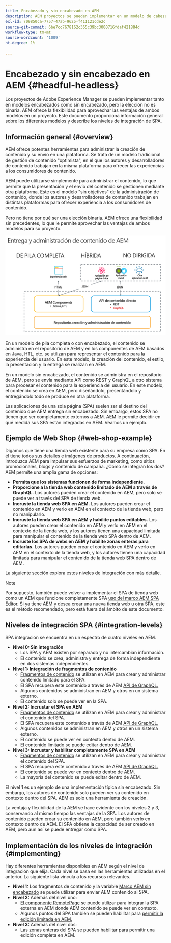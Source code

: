 ```yaml
---
title: Encabezado y sin encabezado en AEM
description: AEM proyectos se pueden implementar en un modelo de cabeza y cabeza, pero la elección no es binaria. AEM ofrece la flexibilidad para aprovechar las ventajas de ambos modelos en un proyecto.
exl-id: 709850ca-7757-47ab-9625-f411121cde2c
source-git-commit: 6be7cc7678162c355c39bc3000716fdaf421884d
workflow-type: tm+mt
source-wordcount: '1009'
ht-degree: 1%

---
```


# Encabezado y sin encabezado en AEM {#headful-headless}

Los proyectos de Adobe Experience Manager se pueden implementar tanto en modelos encabezados como sin encabezado, pero la elección no es binaria. AEM ofrece la flexibilidad para aprovechar las ventajas de ambos modelos en un proyecto. Este documento proporciona información general sobre los diferentes modelos y describe los niveles de integración de SPA.

## Información general {#overview}

AEM ofrece potentes herramientas para administrar la creación de contenido y su envío en una plataforma. Se trata de un modelo tradicional de gestión de contenido &quot;optimista&quot;, en el que los autores y desarrolladores de contenido trabajan en la misma plataforma para ofrecer las experiencias a los consumidores de contenido.

AEM puede utilizarse simplemente para administrar el contenido, lo que permite que la presentación y el envío del contenido se gestionen mediante otra plataforma. Este es el modelo &quot;sin objetivos&quot; de la administración de contenido, donde los autores y desarrolladores de contenido trabajan en distintas plataformas para ofrecer experiencia a los consumidores de contenido.

Pero no tiene por qué ser una elección binaria. AEM ofrece una flexibilidad sin precedentes, lo que le permite aprovechar las ventajas de ambos modelos para su proyecto.

![Modelos de implementación de AEM](/help/headless/assets/aem-implementation-models.png)

En un modelo de pila completa o con encabezado, el contenido se administra en el repositorio de AEM y en los componentes de AEM basados en Java, HTL, etc. se utilizan para representar el contenido para la experiencia del usuario. En este modelo, la creación del contenido, el estilo, la presentación y la entrega se realizan en AEM.

En un modelo sin encabezado, el contenido se administra en el repositorio de AEM, pero se envía mediante API como REST y GraphQL a otro sistema para procesar el contenido para la experiencia del usuario. En este modelo, el contenido se crea en AEM, pero diseñándolo, presentándolo y entregándolo todo se produce en otra plataforma.

Las aplicaciones de una sola página (SPA) suelen ser el destino del contenido que AEM entrega sin encabezado. Sin embargo, estos SPA no tienen que ser completamente externos a AEM. AEM le permite decidir en qué medida sus SPA están integradas en AEM. Veamos un ejemplo.

## Ejemplo de Web Shop {#web-shop-example}

Digamos que tiene una tienda web existente para su empresa como SPA. En él tiene todos sus detalles e imágenes de productos. A continuación, introduzca AEM para impulsar sus esfuerzos de marketing, como sitios promocionales, blogs y contenido de campaña. ¿Cómo se integran los dos? AEM permite una amplia gama de opciones:

* **Permita que los sistemas funcionen de forma independiente.**
* **Proporcione a la tienda web contenido limitado de AEM a través de GraphQL.** Los autores pueden crear el contenido en AEM, pero solo se puede ver a través del SPA de tienda web.
* **Incruste la tienda web SPA en AEM.** Los autores pueden crear el contenido en AEM y verlo en AEM en el contexto de la tienda web, pero no manipularlo.
* **Incruste la tienda web SPA en AEM y habilite puntos editables.** Los autores pueden crear el contenido en AEM y verlo en AEM en el contexto de la tienda web, y los autores tienen una capacidad limitada para manipular el contenido de la tienda web SPA dentro de AEM.
* **Incruste los SPA de webs en AEM y habilite zonas enteras para editarlas.** Los autores pueden crear el contenido en AEM y verlo en AEM en el contexto de la tienda web, y los autores tienen una capacidad limitada para manipular el contenido de la tienda web SPA dentro de AEM.

La siguiente sección explora estos niveles de integración con más detalle.

>[!NOTE]
>
>Por supuesto, también puede volver a implementar el SPA de tienda web como un AEM que funcione completamente SPA [uso del marco AEM SPA Editor.](/help/implementing/developing/hybrid/introduction.md) Si ya tiene AEM y desea crear una nueva tienda web u otra SPA, este es el método recomendado, pero está fuera del ámbito de este documento.

## Niveles de integración SPA {#integration-levels}

SPA integración se encuentra en un espectro de cuatro niveles en AEM.

* **Nivel 0: Sin integración**
   * Los SPA y AEM existen por separado y no intercambian información.
   * El contenido se crea, administra y entrega de forma independiente en dos sistemas independientes.
* **Nivel 1: Integración de fragmentos de contenido**
   * [Fragmentos de contenido](/help/sites-cloud/administering/content-fragments/content-fragments.md) se utilizan en AEM para crear y administrar contenido limitado para el SPA.
   * El SPA recupera este contenido a través de AEM [API de GraphQL.](/help/headless/graphql-api/content-fragments.md)
   * Algunos contenidos se administran en AEM y otros en un sistema externo.
   * El contenido solo se puede ver en la SPA.
* **Nivel 2: Incrustar el SPA en AEM**
   * [Fragmentos de contenido](/help/sites-cloud/administering/content-fragments/content-fragments.md) se utilizan en AEM para crear y administrar el contenido del SPA.
   * El SPA recupera este contenido a través de AEM [API de GraphQL.](/help/headless/graphql-api/content-fragments.md)
   * Algunos contenidos se administran en AEM y otros en un sistema externo.
   * El contenido se puede ver en contexto dentro de AEM.
   * El contenido limitado se puede editar dentro de AEM.
* **Nivel 3: Incrustar y habilitar completamente SPA en AEM**
   * [Fragmentos de contenido](/help/sites-cloud/administering/content-fragments/content-fragments.md) se utilizan en AEM para crear y administrar el contenido del SPA.
   * El SPA recupera este contenido a través de AEM [API de GraphQL.](/help/headless/graphql-api/content-fragments.md)
   * El contenido se puede ver en contexto dentro de AEM.
   * La mayoría del contenido se puede editar dentro de AEM.

El nivel 1 es un ejemplo de una implementación típica sin encabezado. Sin embargo, los autores de contenido solo pueden ver su contenido en contexto dentro del SPA. AEM es solo una herramienta de creación.

La ventaja y flexibilidad de la AEM se hace evidente con los niveles 2 y 3, conservando al mismo tiempo las ventajas de la SPA. Los autores de contenido pueden crear su contenido en AEM, pero también verlo en contexto dentro de AEM. El SPA obtiene la capacidad de ser creado en AEM, pero aun así se puede entregar como SPA.

## Implementación de los niveles de integración {#implementing}

Hay diferentes herramientas disponibles en AEM según el nivel de integración que elija. Cada nivel se basa en las herramientas utilizadas en el anterior. La siguiente lista vincula a los recursos relevantes.

* **Nivel 1:** Los fragmentos de contenido y la variable [Marco AEM sin encabezado](/help/headless/introduction.md) se puede utilizar para enviar AEM contenido al SPA.
* **Nivel 2:** Además del nivel uno:
   * [El componente RemotePage](/help/implementing/developing/hybrid/remote-page.md) se puede utilizar para integrar la SPA externa en AEM donde AEM contenido se puede ver en contexto.
   * Algunos puntos del SPA también se pueden habilitar para [permitir la edición limitada en AEM.](/help/implementing/developing/hybrid/editing-external-spa.md)
* **Nivel 3:** Además del nivel dos:
   * Las zonas enteras del SPA se pueden habilitar para permitir una edición completa en AEM.
